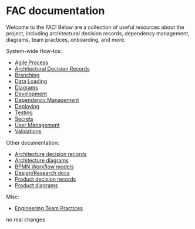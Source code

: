 # FAC documentation

Welcome to the FAC!  Below are a collection of useful resources about the project, including architectural decision records, dependency management, diagrams, team practices, onboarding, and more.

System-wide How-tos:
* [Agile Process](./agile-process.md)
* [Architectural Decision Records](./architecture/decisions)
* [Branching](./branching.md)
* [Data Loading](./data_loading)
* [Diagrams](./architecture/diagrams/)
* [Development](./development.md)
* [Dependency Management](./dependency-management.md)
* [Deploying](./deploying.md)
* [Testing](./testing.md)
* [Secrets](./secrets.md)
* [User Management](./user-management.md)
* [Validations](./validations.md)

Other documentation:
* [Architecture decision records](https://github.com/GSA-TTS/FAC/tree/main/docs/architecture/decisions)
* [Architecture diagrams](https://github.com/GSA-TTS/FAC/tree/main/docs/architecture/diagrams)
* [BPMN Workflow models](https://github.com/GSA-TTS/FAC/tree/main/docs/bpmn-workflow-models)
* [Design/Research docs](https://github.com/GSA-TTS/FAC/tree/main/docs/design-research-documentation)
* [Product decision records](https://github.com/GSA-TTS/FAC/tree/main/docs/product/decisions)
* [Product diagrams](https://github.com/GSA-TTS/FAC/tree/main/docs/product/diagrams)

Misc:
* [Engineering Team Practices](./engineering-team-practices.md)

no real changes